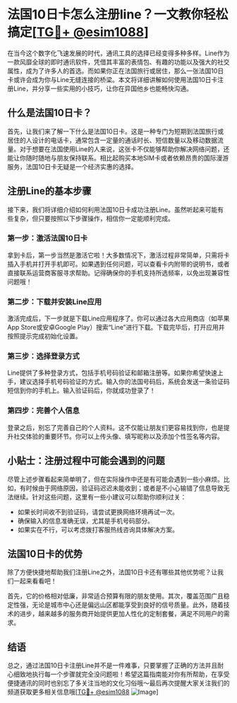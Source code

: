 # 法国10日卡怎么注册line？一文教你轻松搞定[[TG💪+ @esim1088](https://t.me/s/esim1088)]

在当今这个数字化飞速发展的时代，通讯工具的选择已经变得多种多样。Line作为一款风靡全球的即时通讯软件，凭借其丰富的表情包、有趣的功能以及强大的社交属性，成为了许多人的首选。而如果你正在法国旅行或居住，那么一张法国10日卡或许会成为你与Line无缝连接的桥梁。本文将详细讲解如何使用法国10日卡注册Line，并分享一些实用的小技巧，让你在异国他乡也能畅快沟通。

## 什么是法国10日卡？

首先，让我们来了解一下什么是法国10日卡。这是一种专门为短期到法国旅行或居住的人设计的电话卡，通常包含一定量的通话时长、短信数量以及移动数据流量。对于想要在法国使用Line的人来说，这张卡不仅能够帮助你解决网络问题，还能让你随时随地与朋友保持联系。相比起购买本地SIM卡或者依赖昂贵的国际漫游服务，法国10日卡无疑是一个经济实惠的选择。

## 注册Line的基本步骤

接下来，我们将详细介绍如何利用法国10日卡成功注册Line。虽然听起来可能有些复杂，但只要按照以下步骤操作，相信你一定能顺利完成。

### 第一步：激活法国10日卡

拿到卡后，第一步当然是激活它啦！大多数情况下，激活过程非常简单，只需将卡插入手机并打开手机即可。如果遇到任何问题，可以查看卡内附带的说明书，或者直接联系运营商客服寻求帮助。记得确保你的手机支持所选频率，以免出现兼容性问题哦！

### 第二步：下载并安装Line应用

激活完成后，下一步就是下载Line应用程序了。你可以通过各大应用商店（如苹果App Store或安卓Google Play）搜索“Line”进行下载。下载完毕后，打开应用并按照提示完成初始化设置。

### 第三步：选择登录方式

Line提供了多种登录方式，包括手机号码验证和邮箱注册等。如果你希望快速上手，建议选择手机号码验证的方式。输入你的法国号码后，系统会发送一条验证码短信到你的手机上。输入验证码后，你就成功登录了！

### 第四步：完善个人信息

登录之后，别忘了完善自己的个人资料。这不仅能让朋友们更容易找到你，也是提升社交体验的重要环节。你可以上传头像、填写昵称以及添加个性签名等内容。

## 小贴士：注册过程中可能会遇到的问题

尽管上述步骤看起来简单明了，但在实际操作中还是有可能会遇到一些小麻烦。比如，有时候由于网络原因，验证码迟迟未能收到；或者是不小心输错了信息导致无法继续。针对这些问题，这里有一些小建议可以帮助你顺利过关：

- 如果长时间收不到验证码，请尝试更换网络环境再试一次。
- 确保输入的信息准确无误，尤其是手机号码部分。
- 如果实在不行，可以考虑拨打客服热线咨询具体解决方案。

## 法国10日卡的优势

除了方便快捷地帮助我们注册Line之外，法国10日卡还有哪些其他优势呢？让我们一起来看看吧！

首先，它的价格相对低廉，非常适合预算有限的朋友使用。其次，覆盖范围广且稳定性强，无论是城市中心还是偏远山区都能享受到良好的信号质量。此外，随着技术的进步，越来越多的服务商开始提供更加人性化的定制套餐，满足不同用户的需求。

## 结语

总之，通过法国10日卡注册Line并不是一件难事，只要掌握了正确的方法并且耐心细致地执行每一个步骤就完全没问题啦！希望这篇指南能对你有所帮助，在享受便捷通讯的同时也别忘了多关注当地的文化习俗哦～最后再次提醒大家关注我们的频道获取更多相关信息哦[[TG💪+ @esim1088](https://t.me/s/esim1088) ![Image](https://i.postimg.cc/4NQfJmqS/Snipaste-2025-05-13-00-14-12.png)]